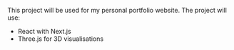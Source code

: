This project will be used for my personal portfolio website.
The project will use:
- React with Next.js
- Three.js for 3D visualisations